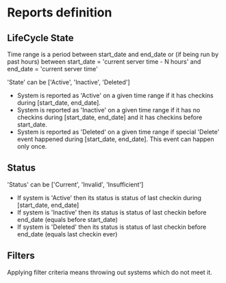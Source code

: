 Reports definition
==================

LifeCycle State
---------------
Time range is a period between start_date and end_date or (if being run by past hours) between start_date = 'current server time - N hours' and end_date = 'current server time'

'State' can be ['Active', 'Inactive', 'Deleted']
* System is reported as 'Active' on a given time range if it has checkins during [start_date, end_date].
* System is reported as 'Inactive' on a given time range if it has no checkins during [start_date, end_date] and it has checkins before start_date.
* System is reported as 'Deleted' on a given time range if special 'Delete' event happened during [start_date, end_date]. This event can happen only once.

Status
------
'Status' can be ['Current', 'Invalid', 'Insufficient']
* If system is 'Active' then its status is status of last checkin during [start_date, end_date]
* If system is 'Inactive' then its status is status of last checkin before end_date (equals before start_date)
* If system is 'Deleted' then its status is status of last checkin before end_date (equals last checkin ever)

Filters
-------
Applying filter criteria means throwing out systems which do not meet it.
